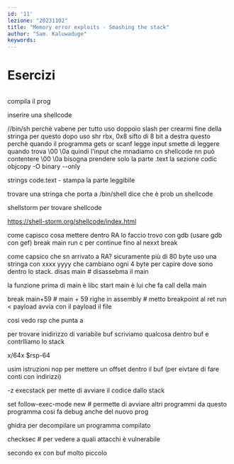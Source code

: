 ```yaml
---
id: '11'
lezione: "20231102"
title: "Memory error exploits - Smashing the stack"
author: "Sam. Kaluwaduge"
keywords: 
---
```


<style>
    strong{
        background-color:#faf43e;
        color: black;
        padding:0.1rem 0.2rem;
        border-radius:5px;
    }
</style>

# Esercizi
~~~c
~~~

compila il prog

inserire una shellcode

//bin/sh perchè vabene per tutto 
uso doppoio slash per crearmi fine della stringa per questo dopo uso shr rbx, 0x8 sifto di 8 bit a destra
questo perchè quando il programma gets or scanf legge input smette di leggere quando trova \00 \0a quindi l'input che mnadiamo cn shellcode nn può contentere \00 \0a
bisogna prendere solo la parte .text la sezione codic
objcopy -O binary --only

strings code.text - stampa la parte leggibile

trovare una stringa che porta a /bin/shell dice che è prob un shellcode

shellstorm per trovare shellcode

https://shell-storm.org/shellcode/index.html

come capisco cosa mettere dentro RA lo faccio trovo con gdb
(usare gdb con gef)
break main 
run
c per continue fino al nexxt break

come capsico che sn arrivato a RA? sicuramente più di 80 byte
 uso una stringa con xxxx yyyy che cambiano ogni 4 byte per capire dove sono dentro lo stack.
 disas main # disassebma il main

 la funzione prima di main è libc start main è lui che fa call della main


 break main+59 # main + 59 righe in assembly # metto breakpoint al ret
 run < payload avvia con il payload il file

 cosi vedo rsp che punta a 

 per trovare inidirizzo di variabile buf scriviamo qualcosa dentro buf e contrlliamo lo stack

 x/64x $rsp-64 


 usim istruzioni nop per mettere un offset dentro il buf (per eivtare di fare conti con indirizzi)

 -z execstack per mette di avviare il codice dallo stack

 set follow-exec-mode new # permette di avviare altri programmi da questo programma
 cosi fa debug anche del nuovo prog

 ghidra per decompilare un programma compilato

checksec # per vedere a quali attacchi è vulnerabile

secondo ex con buf molto piccolo
